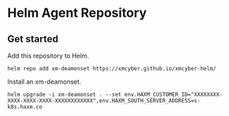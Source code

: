 # Helm Agent Repository



## Get started

Add this repository to Helm.

```
helm repo add xm-deamonset https://xmcyber.github.io/xmcyber-helm/
```

Install an xm-deamonset.

```
helm upgrade -i xm-deamonset . --set env.HAXM_CUSTOMER_ID="XXXXXXXX-XXXX-XXXX-XXXX-XXXXXXXXXXXX",env.HAXM_SOUTH_SERVER_ADDRESS=s-k8s.haxm.co
```
